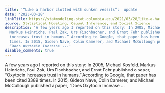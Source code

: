 ```yaml
---
title: '“Like a harbor clotted with sunken vessels”:  update'
date: '2021-03-28'
linkTitle: https://statmodeling.stat.columbia.edu/2021/03/28/like-a-harbor-clotted-with-sunken-vessels-update/
source: Statistical Modeling, Causal Inference, and Social Science
description: 'A few years ago I reported on this story: In 2005, Michael Kosfeld,
  Markus Heinrichs, Paul Zak, Urs Fischbacher, and Ernst Fehr published a paper, “Oxytocin
  increases trust in humans.” According to Google, that paper has been cited 3389
  times. In 2015, Gideon Nave, Colin Camerer, and Michael McCullough published a paper,
  “Does Oxytocin Increase ...'
disable_comments: true
---
```

A few years ago I reported on this story: In 2005, Michael Kosfeld, Markus Heinrichs, Paul Zak, Urs Fischbacher, and Ernst Fehr published a paper, “Oxytocin increases trust in humans.” According to Google, that paper has been cited 3389 times. In 2015, Gideon Nave, Colin Camerer, and Michael McCullough published a paper, “Does Oxytocin Increase ...